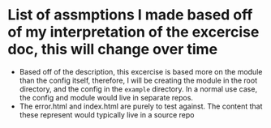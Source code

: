 # List of assmptions I made based off of my interpretation of the excercise doc, this will change over time
* Based off of the description, this excercise is based more on the module than the config itself, therefore, I will be creating the module in the root directory, and the config in the `example` directory. In a normal use case, the config and module would live in separate repos.  
* The error.html and index.html are purely to test against. The content that these represent would typically live in a source repo